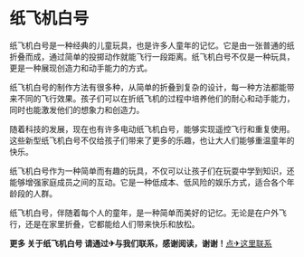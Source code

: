 # 纸飞机白号

纸飞机白号是一种经典的儿童玩具，也是许多人童年的记忆。它是由一张普通的纸折叠而成，通过简单的投掷动作就能飞行一段距离。纸飞机白号不仅是一种玩具，更是一种展现创造力和动手能力的方式。

纸飞机白号的制作方法有很多种，从简单的折叠到复杂的设计，每一种方法都能带来不同的飞行效果。孩子们可以在折纸飞机的过程中培养他们的耐心和动手能力，同时也能激发他们的想象力和创造力。

随着科技的发展，现在也有许多电动纸飞机白号，能够实现遥控飞行和重复使用。这些新型纸飞机白号不仅给孩子们带来了更多的乐趣，也让大人们能够重温童年的快乐。

纸飞机白号作为一种简单而有趣的玩具，不仅可以让孩子们在玩耍中学到知识，还能够增强家庭成员之间的互动。它是一种低成本、低风险的娱乐方式，适合各个年龄段的人群。

纸飞机白号，伴随着每个人的童年，是一种简单而美好的记忆。无论是在户外飞行，还是在家里折叠，它都能给人们带来快乐和放松。

**更多 关于纸飞机白号 请通过✈与我们联系，感谢阅读，谢谢！**[点✈这里联系](https://sms.k02.cc)